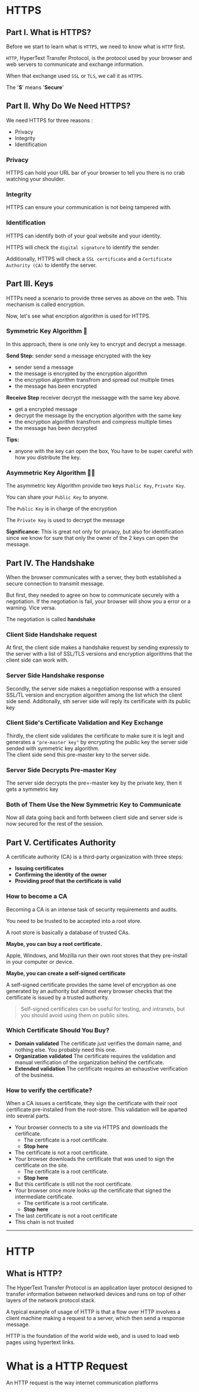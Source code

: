 <style>
red { color: red }
yellow { color: yellow }
yellowbg{
    background-color:yellow
}
</style>

# HTTPS

## Part I. What is HTTPS?

Before we start to learn what is `HTTPS`, we need to know what is `HTTP` first.

`HTTP`, HyperText Transfer Protocol, is the protocol used by your browser and web servers to communicate and exchange information.

When that exchange used `SSL` or `TLS`, we call it as `HTTPS`.

The '**S**' means '**Secure**'

## Part II. Why Do We Need HTTPS?

We need HTTPS for three reasons :

- Privacy
- Integrity
- Identification

### Privacy

HTTPS can hold your URL bar of your browser to tell you there is no crab watching your shoulder.

### Integrity

HTTPS can ensure your communication is not being tampered with.

### Identification

HTTPS can identify both of your goal website and your identity.

HTTPS will check the `digital signature` to identify the sender.

Additionally, HTTPS will check a `SSL certificate` and a `Certificate Authority (CA)` to identify the server.

## Part III. Keys

HTTPs need a scenario to provide three serves as above on the web. This mechanism is called encryption. 

Now, let's see what encrption algorithm is used for HTTPS.

### Symmetric Key Algorithm 🔑

In this approach, there is one only key to encrypt and decrypt a message.

**Send Step:** sender send a message encrypted with the key

- sender send a message
- the message is encrypted by the encryption algorithm
- the encryption algorithm transfrom and spread out multiple times 
- the message has been encrypted

**Receive Step** receiver decrypt the messagge with the same key above.

- get a encrypted message
- decrypt the message by the encryption algorithm with the same key
- the encryption algorithm transfrom and compress multiple times 
- the message has been decrypted

**Tips:**

- anyone with the key can open the box, You have to be super careful with how you distribute the key.

### Asymmetric Key Algorithm 🔑🔑

The asymmetric key Algorithm provide two keys `Public Key`, `Private Key`.

You can share your `Public Key` to anyone.

The `Public Key` is in charge of the encryption 

The `Private Key` is used to decrypt the message

**Significance:** This is great not only for privacy, but also for identification since we know for sure that only the owner of the 2 keys can open the message.

## Part IV. The Handshake

When the browser communicates with a server, they both established a secure connection to transmit message. 

But first, they needed to agree on how to communicate securely with a negotiation. If the negotiation is fail, your browser will show you a error or a warning. Vice versa. 

The negotiation is called **handshake**

### Client Side Handshake request

At first, the client side makes a handshake request by sending expressly to the server with a list of SSL/TLS versions and encryption algorithms that the client side can work with.

### Server Side Handshake response

Secondly, the server side makes a negotiation response with a ensured SSL/TL version and encryption algorithm among the list which the client side send. 
Additonally, sth server side will reply its certificate with its public key

### Client Side's Certificate Validation and Key Exchange

Thirdly, the client side validates the certificate to make sure it is legit and generates a `"pre-master key"` by encrypting the public key the server side sended with symmetric key algorithm.  
The client side send this pre-master key to the server side.

### Server Side Decrypts Pre-master Key

The server side decrypts the pre=-master key by the private key, then it gets a symmetric key 

### Both of Them Use the New Symmetric Key to Communicate

Now all data going back and forth between client side and server side is now secured for the rest of the session.


## Part V. Certificates Authority

 A certificate authority (CA) is a third-party organization with three steps:

- **Issuing certificates**
- **Confirming the identity of the owner**
- **Providing proof that the certificate is valid**

### How to become a CA

Becoming a CA is an intense task of security requirements and audits.

You need to be trusted to be accepted into a root store.

A root store is basically a database of trusted CAs.

**Maybe, you can buy a root certificate.**

Apple, Windows, and Mozilla run their own root stores that they pre-install in your computer or device.

**Maybe, you can create a self-signed certificate**

A self-signed certificate provides the same level of encryption as one generated by an authority but almost every browser checks that the certificate is issued by a trusted authority.

> Self-signed certificates can be useful for testing, and intranets, but you should avoid using them on public sites.

### Which Certificate Should You Buy?

- **Domain validated**
    The certificate just verifies the domain name, and nothing else. You probably need this one.
- **Organization validated**
    The certificate requires the validation and manual verification of the organization behind the certificate.
- **Extended validation**
     The certificate requires an exhaustive verification of the business.

### How to verify the certificate?

When a CA issues a certificate, they sign the certificate with their root certificate pre-installed from the root-store. This validation will be aparted into several parts.

- Your browser connects to a site via HTTPS and downloads the certificate.
  - The certificate is a root certificate.
  - **Stop here**
- The certificate is not a root certificate.
- Your browser downloads the certificate that was used to sign the certificate on the site.
  - The certificate is a root certificate.
  - **Stop here**
- But this certificate is still not the root certificate.
- Your browser once more looks up the certificate that signed the intermediate certificate.
  - The certificate is a root certificate.
  - **Stop here**
- The last certificate is not a root certificate
- This chain is not trusted

---

# HTTP

## What is HTTP?

The HyperText Transfer Protocol is an application layer protocol designed to transfer information between networked devices and runs on top of other layers of the network protocol stack.

A typical example of usage of HTTP is that a flow over HTTP involves a client machine making a request to a server, which then send a response message.

 HTTP is the foundation of the world wide web, and is used to load web pages using hypertext links.

# What is a HTTP Request

An HTTP request is the way internet communication platforms













